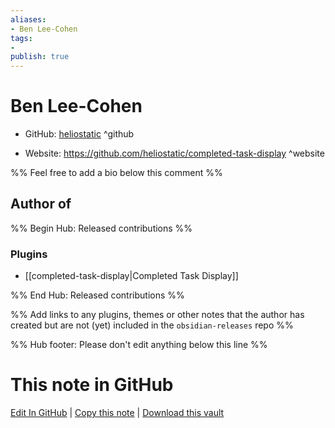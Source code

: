 ```yaml
---
aliases:
- Ben Lee-Cohen
tags:
- 
publish: true
---
```


# Ben Lee-Cohen

- GitHub: [heliostatic](https://github.com/heliostatic/) ^github
<!-- - Discord: `@` ^discord-->
- Website: <https://github.com/heliostatic/completed-task-display> ^website
<!-- - [[Publish sites|Publish site]]: ^publish-->

%% Feel free to add a bio below this comment %%


## Author of

%% Begin Hub: Released contributions %%
### Plugins
- [[completed-task-display|Completed Task Display]]

%% End Hub: Released contributions %%

%% Add links to any plugins, themes or other notes that the author has created but are not (yet) included in the `obsidian-releases` repo %%

<!--
### Unlisted plugins

- 
-->

<!--
### Others

- 
-->

<!--
## Sponsor this author

- [[GitHub sponsors]]: [Sponsor @heliostatic on GitHub Sponsors](https://github.com/sponsors/heliostatic) ^github-sponsor
- [[Buy me a coffee]]: ^buy-me-a-coffee
- [[PayPal]]: ^paypal
- [[Patreon]]: ^patreon

-->

<!--
## Follow this author

- [[YouTube Channels|On YouTube]]: ^youtube
- Twitter: ^twitter
- ...
-->

%% Hub footer: Please don't edit anything below this line %%

# This note in GitHub

<span class="git-footer">[Edit In GitHub](https://github.dev/obsidian-community/obsidian-hub/blob/main/01%20-%20Community/People/heliostatic.md "git-hub-edit-note") | [Copy this note](https://raw.githubusercontent.com/obsidian-community/obsidian-hub/main/01%20-%20Community/People/heliostatic.md "git-hub-copy-note") | [Download this vault](https://github.com/obsidian-community/obsidian-hub/archive/refs/heads/main.zip "git-hub-download-vault") </span>